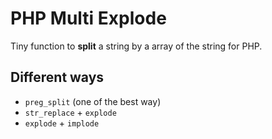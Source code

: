 # PHP Multi Explode

Tiny function to **split** a string by a array of the string for PHP.

## Different ways

- `preg_split` (one of the best way)
- `str_replace` + `explode`
- `explode` + `implode`
